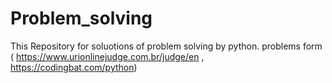 # Problem_solving
This Repository for soluotions of problem solving by python.
problems form ( https://www.urionlinejudge.com.br/judge/en , https://codingbat.com/python)

